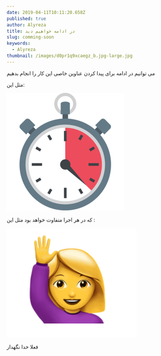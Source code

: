 ```yaml
---
date: 2019-04-11T10:11:20.658Z
published: true
author: Alyreza
title: در ادامه خواهیم دید
slug: comming-soon
keywords:
  - Alyreza
thumbnail: /images/d0pr1q9xcaegz_b.jpg-large.jpg
---
```

می توانیم در ادامه برای پیدا کردن عناوین خاصی این کار را انجام بدهیم

مثل این: 

![clock logo](/images/saaty.png "clock logo")

که در هر اجرا متفاوت خواهد بود مثل این :

![سلام](/images/screen-shot-1397-10-07-at-20.39.33.png "سلام")

فعلا خدا نگهدار
